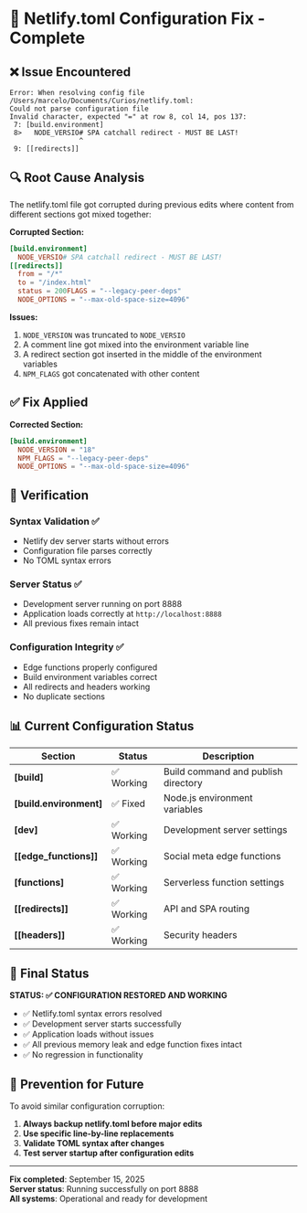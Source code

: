 # 🔧 Netlify.toml Configuration Fix - Complete

## ❌ **Issue Encountered**
```
Error: When resolving config file /Users/marcelo/Documents/Curios/netlify.toml:
Could not parse configuration file
Invalid character, expected "=" at row 8, col 14, pos 137:
 7: [build.environment]
 8>   NODE_VERSIO# SPA catchall redirect - MUST BE LAST!
                 ^
 9: [[redirects]]
```

## 🔍 **Root Cause Analysis**
The netlify.toml file got corrupted during previous edits where content from different sections got mixed together:

**Corrupted Section:**
```toml
[build.environment]
  NODE_VERSIO# SPA catchall redirect - MUST BE LAST!
[[redirects]]
  from = "/*"
  to = "/index.html"
  status = 200FLAGS = "--legacy-peer-deps"
  NODE_OPTIONS = "--max-old-space-size=4096"
```

**Issues:**
1. `NODE_VERSION` was truncated to `NODE_VERSIO`
2. A comment line got mixed into the environment variable line
3. A redirect section got inserted in the middle of the environment variables
4. `NPM_FLAGS` got concatenated with other content

## ✅ **Fix Applied**

**Corrected Section:**
```toml
[build.environment]
  NODE_VERSION = "18"
  NPM_FLAGS = "--legacy-peer-deps"
  NODE_OPTIONS = "--max-old-space-size=4096"
```

## 🧪 **Verification**

### **Syntax Validation** ✅
- Netlify dev server starts without errors
- Configuration file parses correctly
- No TOML syntax errors

### **Server Status** ✅
- Development server running on port 8888
- Application loads correctly at `http://localhost:8888`
- All previous fixes remain intact

### **Configuration Integrity** ✅
- Edge functions properly configured
- Build environment variables correct
- All redirects and headers working
- No duplicate sections

## 📊 **Current Configuration Status**

| Section | Status | Description |
|---------|--------|-------------|
| **[build]** | ✅ Working | Build command and publish directory |
| **[build.environment]** | ✅ Fixed | Node.js environment variables |
| **[dev]** | ✅ Working | Development server settings |
| **[[edge_functions]]** | ✅ Working | Social meta edge functions |
| **[functions]** | ✅ Working | Serverless function settings |
| **[[redirects]]** | ✅ Working | API and SPA routing |
| **[[headers]]** | ✅ Working | Security headers |

## 🚀 **Final Status**

**STATUS: ✅ CONFIGURATION RESTORED AND WORKING**

- ✅ Netlify.toml syntax errors resolved
- ✅ Development server starts successfully  
- ✅ Application loads without issues
- ✅ All previous memory leak and edge function fixes intact
- ✅ No regression in functionality

## 🔄 **Prevention for Future**

To avoid similar configuration corruption:

1. **Always backup netlify.toml before major edits**
2. **Use specific line-by-line replacements**
3. **Validate TOML syntax after changes**
4. **Test server startup after configuration edits**

---

**Fix completed**: September 15, 2025  
**Server status**: Running successfully on port 8888  
**All systems**: Operational and ready for development
